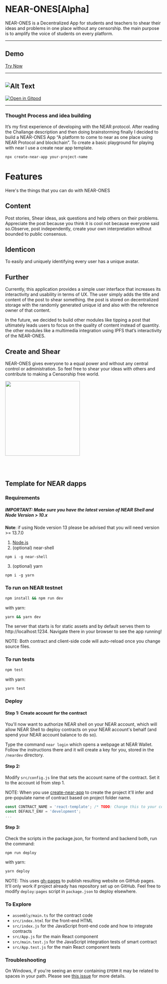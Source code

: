 
# NEAR-ONES[Alpha]
NEAR-ONES is a Decentralized App for students and teachers to shear their ideas and problems in one place without any censorship.
the main purpose is to amplify the voice of students on every platform.

---
## Demo
[Try Now](https://gitpod.io/#https://github.com/Usman75/NEAR-ONES)

---
![Alt Text](https://github.com/Usman75/NEAR-ONES/blob/master/near.gif)
---
[![Open in Gitpod](https://gitpod.io/button/open-in-gitpod.svg)](https://gitpod.io/#https://github.com/Usman75/NEAR-ONES)

---
### Thought Process and idea building
It’s my first experience of developing with the NEAR protocol. After reading the Challange description and then doing brainstorming finally I decided to build a NEAR-ONES App “A platform to come to near as one place using NEAR Protocol and blockchain”.
To create a basic playground for playing with near I use a create near app template.
```
npx create-near-app your-project-name
```

# Features
Here's the things that you can do with NEAR-ONES
## Content
Post stories, Shear ideas, ask questions and help others on their problems. Appreciate the post because you think it is cool not because everyone said so.Observe, post independently, create your own interpretation without bounded to public consensus.
## Identicon
   To easily and uniquely identifying every user has a unique avatar.

## Further 

Currently, this application provides a simple user interface that increases its interactivity and usability in terms of UX.
The user simply adds the title and content of the post to shear something. the post is stored on decentralized storage with the randomly generated unique id and also with the reference owner of that content.

In the future, we decided to build other modules like tipping a post that ultimately leads users to focus on the quality of content instead of quantity.
the other modules like a multimedia integration using IPFS that’s interactivity of the NEAR-ONES.

## Create and Shear
NEAR-ONES gives everyone to a equal power and without any central control or administration. So feel free to shear your ideas with others and contribute to making a Censorship free world.

<p>
<img src="https://near.org/wp-content/themes/near-19/assets/img/logo.svg?t=1553011311" width="240">
</p>

<br />
<br />

## Template for NEAR dapps
### Requirements
##### IMPORTANT: Make sure you have the latest version of NEAR Shell and Node Version > 10.x 
**Note**: if using Node version 13 please be advised that you will need version >= 13.7.0

1. [Node.js](https://nodejs.org/en/download/package-manager/)
2. (optional) near-shell

```
npm i -g near-shell
```
3. (optional) yarn
```
npm i -g yarn
```
### To run on NEAR testnet

```bash
npm install && npm run dev
```

with yarn:

```bash
yarn && yarn dev
```

The server that starts is for static assets and by default serves them to http://localhost:1234. Navigate there in your browser to see the app running!

NOTE: Both contract and client-side code will auto-reload once you change source files.

### To run tests

```bash
npm test
```

with yarn:

```bash
yarn test
```

### Deploy

#### Step 1: Create account for the contract

You'll now want to authorize NEAR shell on your NEAR account, which will allow NEAR Shell to deploy contracts on your NEAR account's behalf \(and spend your NEAR account balance to do so\).

Type the command `near login` which opens a webpage at NEAR Wallet. Follow the instructions there and it will create a key for you, stored in the `/neardev` directory.

#### Step 2:

Modify `src/config.js` line that sets the account name of the contract. Set it to the account id from step 1.

NOTE: When you use [create-near-app](https://github.com/nearprotocol/create-near-app) to create the project it'll infer and pre-populate name of contract based on project folder name.

```javascript
const CONTRACT_NAME = 'react-template'; /* TODO: Change this to your contract's name! */
const DEFAULT_ENV = 'development';
...
```

#### Step 3:

Check the scripts in the package.json, for frontend and backend both, run the command:

```bash
npm run deploy
```

with yarn:

```bash
yarn deploy
```

NOTE: This uses [gh-pages](https://github.com/tschaub/gh-pages) to publish resulting website on GitHub pages. It'll only work if project already has repository set up on GitHub. Feel free to modify `deploy:pages` script in `package.json` to deploy elsewhere.

### To Explore

- `assembly/main.ts` for the contract code
- `src/index.html` for the front-end HTML
- `src/index.js` for the JavaScript front-end code and how to integrate contracts
- `src/App.js` for the main React component
- `src/main.test.js` for the JavaScript integration tests of smart contract
- `src/App.test.js` for the main React component tests

### Troubleshooting

On Windows, if you're seeing an error containing `EPERM` it may be related to spaces in your path. Please see [this issue](https://github.com/zkat/npx/issues/209) for more details.
